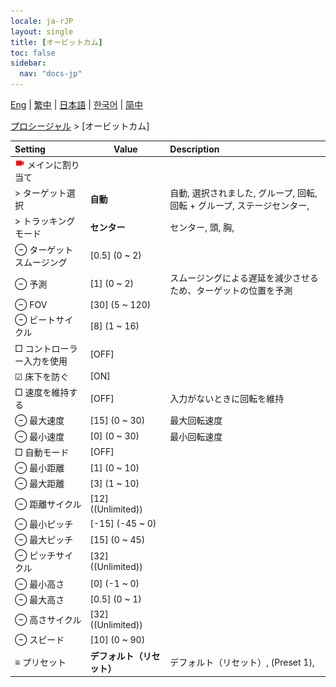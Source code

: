 ```yaml
---
locale: ja-rJP
layout: single
title: [オービットカム]
toc: false
sidebar:
  nav: "docs-jp"
---
```

[Eng](/dancexr/menu/2025.4/motion/orbit_cam) | [繁中](/tw/dancexr/menu/2025.4/motion/orbit_cam) | [日本語](/jp/dancexr/menu/2025.4/motion/orbit_cam) | [한국어](/kr/dancexr/menu/2025.4/motion/orbit_cam) | [简中](/zh/dancexr/menu/2025.4/motion/orbit_cam)

[プロシージャル](../menu#プロシージャル) > [オービットカム]



| Setting | Value | Description |
| :--- | --- | :--- |
| <img src="/images/icon/ic_videocam.png" alt="videocam icon"/> メインに割り当て|| 
|  > ターゲット選択| **自動** | 自動, 選択されました, グループ, 回転, 回転 + グループ, ステージセンター,  |
|  > トラッキングモード| **センター** | センター, 頭, 胸,  |
|  ⊖ ターゲットスムージング| [0.5] (0 ~ 2) | 
|  ⊖ 予測| [1] (0 ~ 2) | スムージングによる遅延を減少させるため、ターゲットの位置を予測
|  ⊖ FOV| [30] (5 ~ 120) | 
|  ⊖ ビートサイクル| [8] (1 ~ 16) | 
|  □ コントローラー入力を使用| [OFF] | 
|  ☑ 床下を防ぐ| [ON] | 
|  □ 速度を維持する| [OFF] | 入力がないときに回転を維持
|  ⊖ 最大速度| [15] (0 ~ 30) | 最大回転速度
|  ⊖ 最小速度| [0] (0 ~ 30) | 最小回転速度
|  □ 自動モード| [OFF] | 
|  ⊖ 最小距離| [1] (0 ~ 10) | 
|  ⊖ 最大距離| [3] (1 ~ 10) | 
|  ⊖ 距離サイクル| [12] ((Unlimited)) | 
|  ⊖ 最小ピッチ| [-15] (-45 ~ 0) | 
|  ⊖ 最大ピッチ| [15] (0 ~ 45) | 
|  ⊖ ピッチサイクル| [32] ((Unlimited)) | 
|  ⊖ 最小高さ| [0] (-1 ~ 0) | 
|  ⊖ 最大高さ| [0.5] (0 ~ 1) | 
|  ⊖ 高さサイクル| [32] ((Unlimited)) | 
|  ⊖ スピード| [10] (0 ~ 90) | 
|  ≡ プリセット| **デフォルト（リセット）** | デフォルト（リセット）, (Preset 1),  |
